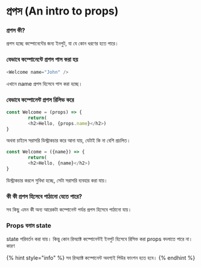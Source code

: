 # প্রপস \(An intro to props\)

### প্রপস কী?

প্রপস হচ্ছে কম্পোনেন্টের জন্য ইনপুট, যা যে কোন ধরণের হতে পারে।



### যেভাবে কম্পোনেন্টে প্রপস পাস করা হয়

```javascript
<Welcome name="John" />
```

এখানে name প্রপস হিসেবে পাস করা হচ্ছে।

### যেভাবে কম্পোনেন্ট প্রপস রিসিভ করে

```javascript
const Welcome = (props) => {
        return(
        <h2>Hello, {props.name}</h2>)
}
```

অথবা চাইলে সরাসরি ডিস্ট্রাকচার করে আনা যায়, যেটাই কি না বেশি প্রচলিত।

```javascript
const Welcome = ({name}) => {
        return(
        <h2>Hello, {name}</h2>)
}
```

ডিস্ট্রাকচার করলে সুবিধা হচ্ছে, সেটা সরাসরি ব্যবহার করা যায়।

### কী কী প্রপস হিসেবে পাঠানো যেতে পারে?

সব কিছু এমন কী অন্য আরেকটা কম্পোনেন্ট পর্যন্ত প্রপস হিসেবে পাঠানো যায়।



### Props বনাম state

state পরিবর্তন করা যায়। কিন্তু কোন রিঅ্যাক্ট কম্পোনেন্টই ইনপুট হিসেবে রিসিভ করা props বদলাতে পারে না। কারণ 

{% hint style="info" %}
সব রিঅ্যাক্ট কম্পোনেন্ট অবশ্যই পিউর ফাংশন হতে হবে।
{% endhint %}





